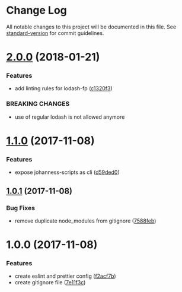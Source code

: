 # Change Log

All notable changes to this project will be documented in this file. See [standard-version](https://github.com/conventional-changelog/standard-version) for commit guidelines.

<a name="2.0.0"></a>
# [2.0.0](https://github.com/johannes-scharlach/johanness-scripts/compare/v1.1.0...v2.0.0) (2018-01-21)


### Features

* add linting rules for lodash-fp ([c1320f3](https://github.com/johannes-scharlach/johanness-scripts/commit/c1320f3))


### BREAKING CHANGES

* use of regular lodash is not allowed anymore



<a name="1.1.0"></a>
# [1.1.0](https://github.com/johannes-scharlach/johanness-scripts/compare/v1.0.1...v1.1.0) (2017-11-08)


### Features

* expose johanness-scripts as cli ([d59ded0](https://github.com/johannes-scharlach/johanness-scripts/commit/d59ded0))



<a name="1.0.1"></a>
## [1.0.1](https://github.com/johannes-scharlach/johanness-scripts/compare/v1.0.0...v1.0.1) (2017-11-08)


### Bug Fixes

* remove duplicate node_modules from gitignore ([7588feb](https://github.com/johannes-scharlach/johanness-scripts/commit/7588feb))



<a name="1.0.0"></a>
# 1.0.0 (2017-11-08)


### Features

* create eslint and prettier config ([f2acf7b](https://github.com/johannes-scharlach/johanness-scripts/commit/f2acf7b))
* create gitignore file ([7e11f3c](https://github.com/johannes-scharlach/johanness-scripts/commit/7e11f3c))
